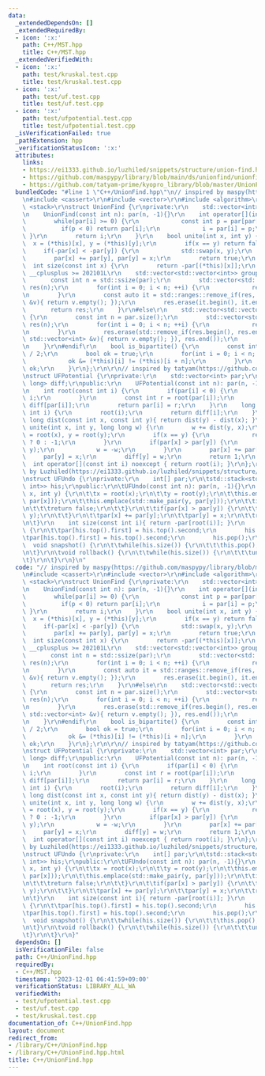 ```yaml
---
data:
  _extendedDependsOn: []
  _extendedRequiredBy:
  - icon: ':x:'
    path: C++/MST.hpp
    title: C++/MST.hpp
  _extendedVerifiedWith:
  - icon: ':x:'
    path: test/kruskal.test.cpp
    title: test/kruskal.test.cpp
  - icon: ':x:'
    path: test/uf.test.cpp
    title: test/uf.test.cpp
  - icon: ':x:'
    path: test/ufpotential.test.cpp
    title: test/ufpotential.test.cpp
  _isVerificationFailed: true
  _pathExtension: hpp
  _verificationStatusIcon: ':x:'
  attributes:
    links:
    - https://ei1333.github.io/luzhiled/snippets/structure/union-find.html)
    - https://github.com/maspypy/library/blob/main/ds/unionfind/unionfind.hpp)
    - https://github.com/tatyam-prime/kyopro_library/blob/master/UnionFind.cpp)
  bundledCode: "#line 1 \"C++/UnionFind.hpp\"\n// inspired by maspy(https://github.com/maspypy/library/blob/main/ds/unionfind/unionfind.hpp)\r\
    \n#include <cassert>\r\n#include <vector>\r\n#include <algorithm>\r\n#include\
    \ <stack>\r\nstruct UnionFind {\r\nprivate:\r\n    std::vector<int> par;\r\npublic:\r\
    \n    UnionFind(const int n): par(n, -1){}\r\n    int operator[](int i) {\r\n\
    \        while(par[i] >= 0) {\r\n            const int p = par[par[i]];\r\n  \
    \          if(p < 0) return par[i];\r\n            i = par[i] = p;\r\n       \
    \ }\r\n        return i;\r\n    }\r\n    bool unite(int x, int y) {\r\n      \
    \  x = (*this)[x], y = (*this)[y];\r\n        if(x == y) return false;\r\n   \
    \     if(-par[x] < -par[y]) {\r\n            std::swap(x, y);\r\n        }\r\n\
    \        par[x] += par[y], par[y] = x;\r\n        return true;\r\n    }\r\n  \
    \  int size(const int x) {\r\n        return -par[(*this)[x]];\r\n    }\r\n#if\
    \ __cplusplus >= 202101L\r\n    std::vector<std::vector<int>> groups() {\r\n \
    \       const int n = std::ssize(par);\r\n        std::vector<std::vector<int>>\
    \ res(n);\r\n        for(int i = 0; i < n; ++i) {\r\n            res[(*this)[i]].emplace_back(i);\r\
    \n        }\r\n        const auto it = std::ranges::remove_if(res, [&](const std::vector<int>\
    \ &v){ return v.empty(); });\r\n        res.erase(it.begin(), it.end());\r\n \
    \       return res;\r\n    }\r\n#else\r\n    std::vector<std::vector<int>> groups()\
    \ {\r\n        const int n = par.size();\r\n        std::vector<std::vector<int>>\
    \ res(n);\r\n        for(int i = 0; i < n; ++i) {\r\n            res[(*this)[i]].emplace_back(i);\r\
    \n        }\r\n        res.erase(std::remove_if(res.begin(), res.end(), [&](const\
    \ std::vector<int> &v){ return v.empty(); }), res.end());\r\n        return res;\r\
    \n    }\r\n#endif\r\n    bool is_bipartite() {\r\n        const int n = par.size()\
    \ / 2;\r\n        bool ok = true;\r\n        for(int i = 0; i < n; ++i) {\r\n\
    \            ok &= (*this)[i] != (*this)[i + n];\r\n        }\r\n        return\
    \ ok;\r\n    }\r\n};\r\n\r\n// inspired by tatyam(https://github.com/tatyam-prime/kyopro_library/blob/master/UnionFind.cpp)\r\
    \nstruct UFPotential {\r\nprivate:\r\n    std::vector<int> par;\r\n    std::vector<long\
    \ long> diff;\r\npublic:\r\n    UFPotential(const int n): par(n, -1), diff(n){}\r\
    \n    int root(const int i) {\r\n        if(par[i] < 0) {\r\n            return\
    \ i;\r\n        }\r\n        const int r = root(par[i]);\r\n        diff[i] +=\
    \ diff[par[i]];\r\n        return par[i] = r;\r\n    }\r\n    long long dist(const\
    \ int i) {\r\n        root(i);\r\n        return diff[i];\r\n    }\r\n    long\
    \ long dist(const int x, const int y){ return dist(y) - dist(x); }\r\n    int\
    \ unite(int x, int y, long long w) {\r\n        w += dist(y, x);\r\n        x\
    \ = root(x), y = root(y);\r\n        if(x == y) {\r\n            return w == 0\
    \ ? 0 : -1;\r\n        }\r\n        if(par[x] > par[y]) {\r\n            std::swap(x,\
    \ y);\r\n            w = -w;\r\n        }\r\n        par[x] += par[y];\r\n   \
    \     par[y] = x;\r\n        diff[y] = w;\r\n        return 1;\r\n    }\r\n  \
    \  int operator[](const int i) noexcept { return root(i); }\r\n};\r\n\r\n// inspired\
    \ by Luzhiled(https://ei1333.github.io/luzhiled/snippets/structure/union-find.html)\r\
    \nstruct UFUndo {\r\nprivate:\r\n    int[] par;\r\n\tstd::stack<std::pair<int,\
    \ int>> his;\r\npublic:\r\n\tUFUndo(const int n): par(n, -1){}\r\n    bool unite(int\
    \ x, int y) {\r\n\t\tx = root(x);\r\n\t\ty = root(y);\r\n\t\this.emplace(std::make_pair(x,\
    \ par[x]));\r\n\t\this.emplace(std::make_pair(y, par[y]));\r\n\t\tif(x == y) {\r\
    \n\t\t\treturn false;\r\n\t\t}\r\n\t\tif(par[x] > par[y]) {\r\n\t\t\tstd::swap(x,\
    \ y);\r\n\t\t}\r\n\t\tpar[x] += par[y];\r\n\t\tpar[y] = x;\r\n\t\treturn true;\r\
    \n\t}\r\n    int size(const int i){ return -par[root(i)]; }\r\n    void undo()\
    \ {\r\n\t\tpar[his.top().first] = his.top().second;\r\n        his.pop();\r\n\t\
    \tpar[his.top().first] = his.top().second;\r\n        his.pop();\r\n\t}\r\n  \
    \  void snapshot() {\r\n\t\twhile(his.size()) {\r\n\t\t\this.pop();\r\n\t\t}\r\
    \n\t}\r\n\tvoid rollback() {\r\n\t\twhile(his.size()) {\r\n\t\t\tundo();\r\n\t\
    \t}\r\n\t}\r\n}\n"
  code: "// inspired by maspy(https://github.com/maspypy/library/blob/main/ds/unionfind/unionfind.hpp)\r\
    \n#include <cassert>\r\n#include <vector>\r\n#include <algorithm>\r\n#include\
    \ <stack>\r\nstruct UnionFind {\r\nprivate:\r\n    std::vector<int> par;\r\npublic:\r\
    \n    UnionFind(const int n): par(n, -1){}\r\n    int operator[](int i) {\r\n\
    \        while(par[i] >= 0) {\r\n            const int p = par[par[i]];\r\n  \
    \          if(p < 0) return par[i];\r\n            i = par[i] = p;\r\n       \
    \ }\r\n        return i;\r\n    }\r\n    bool unite(int x, int y) {\r\n      \
    \  x = (*this)[x], y = (*this)[y];\r\n        if(x == y) return false;\r\n   \
    \     if(-par[x] < -par[y]) {\r\n            std::swap(x, y);\r\n        }\r\n\
    \        par[x] += par[y], par[y] = x;\r\n        return true;\r\n    }\r\n  \
    \  int size(const int x) {\r\n        return -par[(*this)[x]];\r\n    }\r\n#if\
    \ __cplusplus >= 202101L\r\n    std::vector<std::vector<int>> groups() {\r\n \
    \       const int n = std::ssize(par);\r\n        std::vector<std::vector<int>>\
    \ res(n);\r\n        for(int i = 0; i < n; ++i) {\r\n            res[(*this)[i]].emplace_back(i);\r\
    \n        }\r\n        const auto it = std::ranges::remove_if(res, [&](const std::vector<int>\
    \ &v){ return v.empty(); });\r\n        res.erase(it.begin(), it.end());\r\n \
    \       return res;\r\n    }\r\n#else\r\n    std::vector<std::vector<int>> groups()\
    \ {\r\n        const int n = par.size();\r\n        std::vector<std::vector<int>>\
    \ res(n);\r\n        for(int i = 0; i < n; ++i) {\r\n            res[(*this)[i]].emplace_back(i);\r\
    \n        }\r\n        res.erase(std::remove_if(res.begin(), res.end(), [&](const\
    \ std::vector<int> &v){ return v.empty(); }), res.end());\r\n        return res;\r\
    \n    }\r\n#endif\r\n    bool is_bipartite() {\r\n        const int n = par.size()\
    \ / 2;\r\n        bool ok = true;\r\n        for(int i = 0; i < n; ++i) {\r\n\
    \            ok &= (*this)[i] != (*this)[i + n];\r\n        }\r\n        return\
    \ ok;\r\n    }\r\n};\r\n\r\n// inspired by tatyam(https://github.com/tatyam-prime/kyopro_library/blob/master/UnionFind.cpp)\r\
    \nstruct UFPotential {\r\nprivate:\r\n    std::vector<int> par;\r\n    std::vector<long\
    \ long> diff;\r\npublic:\r\n    UFPotential(const int n): par(n, -1), diff(n){}\r\
    \n    int root(const int i) {\r\n        if(par[i] < 0) {\r\n            return\
    \ i;\r\n        }\r\n        const int r = root(par[i]);\r\n        diff[i] +=\
    \ diff[par[i]];\r\n        return par[i] = r;\r\n    }\r\n    long long dist(const\
    \ int i) {\r\n        root(i);\r\n        return diff[i];\r\n    }\r\n    long\
    \ long dist(const int x, const int y){ return dist(y) - dist(x); }\r\n    int\
    \ unite(int x, int y, long long w) {\r\n        w += dist(y, x);\r\n        x\
    \ = root(x), y = root(y);\r\n        if(x == y) {\r\n            return w == 0\
    \ ? 0 : -1;\r\n        }\r\n        if(par[x] > par[y]) {\r\n            std::swap(x,\
    \ y);\r\n            w = -w;\r\n        }\r\n        par[x] += par[y];\r\n   \
    \     par[y] = x;\r\n        diff[y] = w;\r\n        return 1;\r\n    }\r\n  \
    \  int operator[](const int i) noexcept { return root(i); }\r\n};\r\n\r\n// inspired\
    \ by Luzhiled(https://ei1333.github.io/luzhiled/snippets/structure/union-find.html)\r\
    \nstruct UFUndo {\r\nprivate:\r\n    int[] par;\r\n\tstd::stack<std::pair<int,\
    \ int>> his;\r\npublic:\r\n\tUFUndo(const int n): par(n, -1){}\r\n    bool unite(int\
    \ x, int y) {\r\n\t\tx = root(x);\r\n\t\ty = root(y);\r\n\t\this.emplace(std::make_pair(x,\
    \ par[x]));\r\n\t\this.emplace(std::make_pair(y, par[y]));\r\n\t\tif(x == y) {\r\
    \n\t\t\treturn false;\r\n\t\t}\r\n\t\tif(par[x] > par[y]) {\r\n\t\t\tstd::swap(x,\
    \ y);\r\n\t\t}\r\n\t\tpar[x] += par[y];\r\n\t\tpar[y] = x;\r\n\t\treturn true;\r\
    \n\t}\r\n    int size(const int i){ return -par[root(i)]; }\r\n    void undo()\
    \ {\r\n\t\tpar[his.top().first] = his.top().second;\r\n        his.pop();\r\n\t\
    \tpar[his.top().first] = his.top().second;\r\n        his.pop();\r\n\t}\r\n  \
    \  void snapshot() {\r\n\t\twhile(his.size()) {\r\n\t\t\this.pop();\r\n\t\t}\r\
    \n\t}\r\n\tvoid rollback() {\r\n\t\twhile(his.size()) {\r\n\t\t\tundo();\r\n\t\
    \t}\r\n\t}\r\n}"
  dependsOn: []
  isVerificationFile: false
  path: C++/UnionFind.hpp
  requiredBy:
  - C++/MST.hpp
  timestamp: '2023-12-01 06:41:59+09:00'
  verificationStatus: LIBRARY_ALL_WA
  verifiedWith:
  - test/ufpotential.test.cpp
  - test/uf.test.cpp
  - test/kruskal.test.cpp
documentation_of: C++/UnionFind.hpp
layout: document
redirect_from:
- /library/C++/UnionFind.hpp
- /library/C++/UnionFind.hpp.html
title: C++/UnionFind.hpp
---
```

